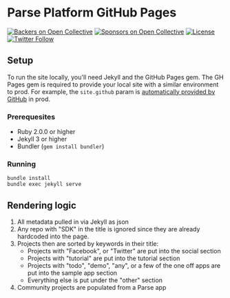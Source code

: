 # Parse Platform GitHub Pages

[![Backers on Open Collective](https://opencollective.com/parse-server/backers/badge.svg)](#backers)
[![Sponsors on Open Collective](https://opencollective.com/parse-server/sponsors/badge.svg)](#sponsors)
[![License][license-svg]][license-link]
[![Twitter Follow](https://img.shields.io/twitter/follow/ParsePlatform.svg?label=Follow%20us%20on%20Twitter&style=social)](https://twitter.com/intent/follow?screen_name=ParsePlatform)

## Setup

To run the site locally, you'll need Jekyll and the GitHub Pages gem. The GH Pages gem is required to provide your local site with a similar environment to prod. For example, the `site.github` param is [automatically provided by GitHub](https://help.github.com/articles/repository-metadata-on-github-pages/) in prod.

### Prerequesites

* Ruby 2.0.0 or higher
* Jekyll 3 or higher
* Bundler (`gem install bundler`)

### Running

```
bundle install
bundle exec jekyll serve
```

## Rendering logic

1. All metadata pulled in via Jekyll as json
2. Any repo with "SDK" in the title is ignored since they are already hardcoded into the page.
3. Projects then are sorted by keywords in their title:
	* Projects with "Facebook", or "Twitter" are put into the social section
	* Projects with "tutorial" are put into the tutorial section
	* Projects with "todo", "demo", "any", or a few of the one off apps are put into the sample app section
	* Everything else is put under the "other" section
4. Community projects are populated from a Parse app

[license-svg]: https://img.shields.io/badge/license-BSD-lightgrey.svg
[license-link]: LICENSE
